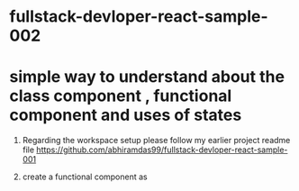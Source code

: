 # fullstack-devloper-react-sample-002
simple way to understand about the class component , functional component  and  uses of states
==============================================================================================
1) Regarding the workspace setup please follow my earlier project readme file
   https://github.com/abhiramdas99/fullstack-devloper-react-sample-001

2) create a functional component as 